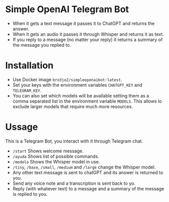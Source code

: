 # Simple OpenAI Telegram Bot
- When it gets a text message it passes it to ChatGPT and returns the answer.  
- When it gets an audio it passes it through Whisper and returns it as text.
- If you reply to a message (no matter your reply) it returns a summary of the message you replied to.

# Installation
- Use Docker image `bro3jo2/simpleopenaibot:latest`.
- Set your keys with the environment variables `CHATGPT_KEY` and `TELEGRAM_KEY`.
- You can also set which models will be available setting them as a comma separated list in the environment variable `MODELS`. This allows lo exclude larger models that require much more resources.

# Ussage
This is a Telegram Bot, you interact with it through Telegram chat.
- `/start` Shows welcome message.
- `/ayuda` Shows list of possible commands.
- `/modelo` Shows the Whisper model in use.
- `/tiny`, `/base`, `/small`, `/medium` and `/large` change the Whisper model.
- Any other text message is sent to chatGPT and its answer is returned to you.
- Send any voice note and a transcription is sent back to yo.
- Reply (with whatever text) to a message and a summary of the message is replied to you.

